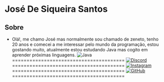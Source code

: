 # José De Siqueira Santos


## Sobre

- Olá!, me chamo José mas normalmente sou chamado de zeneto, tenho 20 anos e comecei a me interessar pelo mundo da programação, estou gostando muito, atualmente estou estudando Java mas cogito em aprender próximas linguagens. 
 ![Java](https://img.shields.io/badge/java-%23ED8B00.svg?style=for-the-badge&logo=openjdk&logoColor=white)
=======================================
[![Discord](https://img.shields.io/badge/Discord-7289DA?style=for-the-badge&logo=discord&logoColor=white)](https://discord.com/channels/@zeneto_/)======================================= [![Instagram](https://img.shields.io/badge/-Instagram-%23E4405F?style=for-the-badge&logo=instagram&logoColor=white)](https://www.instagram.com/zeneto_tm/)=======================================
[![GitHub](https://img.shields.io/badge/GitHub-100000?style=for-the-badge&logo=github&logoColor=white)](https://github.com/ZenetoTM)=======================================
